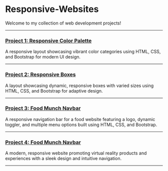 # Responsive-Websites

Welcome to my collection of web development projects!

---

### [Project 1: Responsive Color Palette](https://balamurugan2004m.github.io/Responsive-Websites/Responsive-Color-Palette/)
A responsive layout showcasing vibrant color categories using HTML, CSS, and Bootstrap for modern UI design.

---

### [Project 2: Responsive Boxes](https://balamurugan2004m.github.io/Responsive-Websites/Responsive-Boxes/)
A layout showcasing dynamic, responsive boxes with varied sizes using HTML, CSS, and Bootstrap for adaptive design.

---

### [Project 3: Food Munch Navbar](https://balamurugan2004m.github.io/Responsive-Websites/Food-Munch-Navbar/)
A responsive navigation bar for a food website featuring a logo, dynamic toggler, and multiple menu options built using HTML, CSS, and Bootstrap.

---

### [Project 4: Food Munch Navbar](https://balamurugan2004m.github.io/Responsive-Websites/VR-Website-Navbar-and-Banner-Section/)
A modern, responsive website promoting virtual reality products and experiences with a sleek design and intuitive navigation.

---
